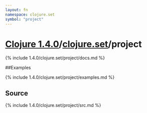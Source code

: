 ```yaml
---
layout: fn
namespace: clojure.set
symbol: "project"
---
```


# [Clojure 1.4.0](../../)/[clojure.set](../)/project

{% include 1.4.0/clojure.set/project/docs.md %}

##Examples

{% include 1.4.0/clojure.set/project/examples.md %}
## Source
{% include 1.4.0/clojure.set/project/src.md %}

